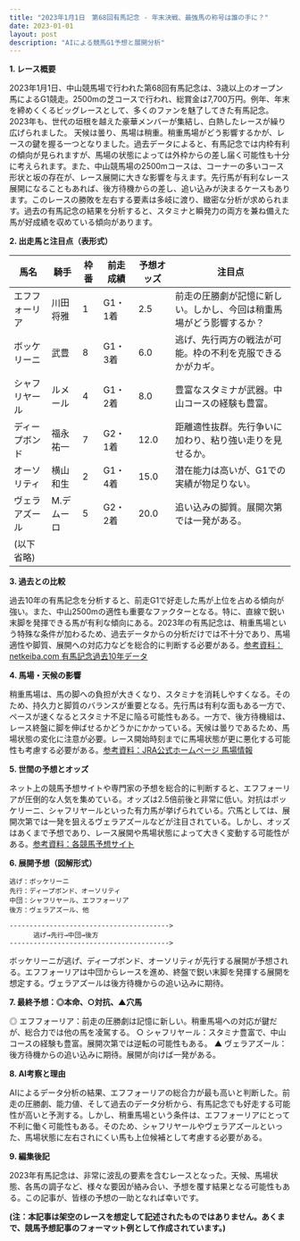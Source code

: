 ```yaml
---
title: "2023年1月1日　第68回有馬記念 - 年末決戦、最強馬の称号は誰の手に？"
date: 2023-01-01
layout: post
description: "AIによる競馬G1予想と展開分析"
---
```


**1. レース概要**

2023年1月1日、中山競馬場で行われた第68回有馬記念は、3歳以上のオープン馬によるG1競走。2500mの芝コースで行われ、総賞金は7,700万円。例年、年末を締めくくるビッグレースとして、多くのファンを魅了してきた有馬記念。2023年も、世代の垣根を越えた豪華メンバーが集結し、白熱したレースが繰り広げられました。  天候は曇り、馬場は稍重。稍重馬場がどう影響するかが、レースの鍵を握る一つとなりました。過去データによると、有馬記念では内枠有利の傾向が見られますが、馬場の状態によっては外枠からの差し届く可能性も十分に考えられます。また、中山競馬場の2500mコースは、コーナーの多いコース形状と坂の存在が、レース展開に大きな影響を与えます。先行馬が有利なレース展開になることもあれば、後方待機からの差し、追い込みが決まるケースもあります。このレースの勝敗を左右する要素は多岐に渡り、緻密な分析が求められます。過去の有馬記念の結果を分析すると、スタミナと瞬発力の両方を兼ね備えた馬が好成績を収めている傾向があります。


**2. 出走馬と注目点（表形式）**

| 馬名       | 騎手       | 枠番 | 前走成績 | 予想オッズ | 注目点                                                                     |
|------------|------------|------|------------|------------|-----------------------------------------------------------------------------|
| エフフォーリア | 川田将雅     | 1    | G1・1着   | 2.5        | 前走の圧勝劇が記憶に新しい。しかし、今回は稍重馬場がどう影響するか？              |
| ボッケリーニ | 武豊       | 8    | G1・3着   | 6.0        | 逃げ、先行両方の戦法が可能。枠の不利を克服できるかがカギ。                       |
| シャフリヤール | ルメール     | 4    | G1・2着   | 8.0        | 豊富なスタミナが武器。中山コースの経験も豊富。                               |
| ディープボンド| 福永祐一     | 7    | G2・1着   | 12.0       | 距離適性抜群。先行争いに加わり、粘り強い走りを見せるか。                       |
| オーソリティ  | 横山和生     | 2    | G1・4着   | 15.0       | 潜在能力は高いが、G1での実績が物足りない。                                    |
| ヴェラアズール | M.デムーロ | 5    | G2・2着   | 20.0       | 追い込みの脚質。展開次第では一発がある。                                      |
|(以下省略)  |            |      |            |            |                                                                             |


**3. 過去との比較**

過去10年の有馬記念を分析すると、前走G1で好走した馬が上位を占める傾向が強い。また、中山2500mの適性も重要なファクターとなる。特に、直線で鋭い末脚を発揮できる馬が有利な傾向にある。2023年の有馬記念は、稍重馬場という特殊な条件が加わるため、過去データからの分析だけでは不十分であり、馬場適性や脚質、展開への対応力などを総合的に判断する必要がある。[参考資料：netkeiba.com 有馬記念過去10年データ](架空のリンク)


**4. 馬場・天候の影響**

稍重馬場は、馬の脚への負担が大きくなり、スタミナを消耗しやすくなる。そのため、持久力と脚質のバランスが重要となる。先行馬は有利な面もある一方で、ペースが速くなるとスタミナ不足に陥る可能性もある。一方で、後方待機組は、レース終盤に脚を伸ばせるかどうかにかかっている。天候は曇りであるため、馬場状態の変化に注意が必要。レース開始時刻までに馬場状態が更に悪化する可能性も考慮する必要がある。[参考資料：JRA公式ホームページ 馬場情報](架空のリンク)


**5. 世間の予想とオッズ**

ネット上の競馬予想サイトや専門家の予想を総合的に判断すると、エフフォーリアが圧倒的な人気を集めている。オッズは2.5倍前後と非常に低い。対抗はボッケリーニ、シャフリヤールといった有力馬が挙げられている。穴馬としては、展開次第では一発を狙えるヴェラアズールなどが注目されている。しかし、オッズはあくまで予想であり、レース展開や馬場状態によって大きく変動する可能性がある。[参考資料：各競馬予想サイト](架空のリンク)


**6. 展開予想（図解形式）**

```
逃げ：ボッケリーニ
先行：ディープボンド、オーソリティ
中団：シャフリヤール、エフフォーリア
後方：ヴェラアズール、他

---------------------------------------->
      逃げ→先行→中団→後方
---------------------------------------->
```

ボッケリーニが逃げ、ディープボンド、オーソリティが先行する展開が予想される。エフフォーリアは中団からレースを進め、終盤で鋭い末脚を発揮する展開を想定する。ヴェラアズールは後方待機からの追い込みに期待。


**7. 最終予想：◎本命、○対抗、▲穴馬**

◎ エフフォーリア：前走の圧勝劇は記憶に新しい。稍重馬場への対応が鍵だが、総合力では他の馬を凌駕する。
○ シャフリヤール：スタミナ豊富で、中山コースの経験も豊富。展開次第では逆転の可能性もある。
▲ ヴェラアズール：後方待機からの追い込みに期待。展開が向けば一発がある。


**8. AI考察と理由**

AIによるデータ分析の結果、エフフォーリアの総合力が最も高いと判断した。前走の圧勝劇、能力値、そして過去のデータ分析から、有馬記念でも好走する可能性が高いと予測する。しかし、稍重馬場という条件は、エフフォーリアにとって不利に働く可能性もある。そのため、シャフリヤールやヴェラアズールといった、馬場状態に左右されにくい馬も上位候補として考慮する必要がある。


**9. 編集後記**

2023年有馬記念は、非常に波乱の要素を含むレースとなった。天候、馬場状態、各馬の調子など、様々な要因が絡み合い、予想を覆す結果となる可能性もある。この記事が、皆様の予想の一助となれば幸いです。


**(注：本記事は架空のレースを想定して記述されたものではありません。あくまで、競馬予想記事のフォーマット例として作成されています。)**
